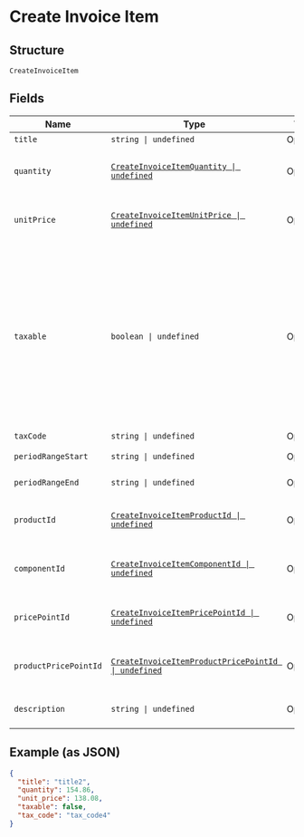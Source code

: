 
# Create Invoice Item

## Structure

`CreateInvoiceItem`

## Fields

| Name | Type | Tags | Description |
|  --- | --- | --- | --- |
| `title` | `string \| undefined` | Optional | - |
| `quantity` | [`CreateInvoiceItemQuantity \| undefined`](../../doc/models/containers/create-invoice-item-quantity.md) | Optional | This is a container for one-of cases. |
| `unitPrice` | [`CreateInvoiceItemUnitPrice \| undefined`](../../doc/models/containers/create-invoice-item-unit-price.md) | Optional | This is a container for one-of cases. |
| `taxable` | `boolean \| undefined` | Optional | Set to true to automatically calculate taxes. Site must be configured to use and calculate taxes.<br><br>If using Avalara, a tax_code parameter must also be sent. |
| `taxCode` | `string \| undefined` | Optional | - |
| `periodRangeStart` | `string \| undefined` | Optional | YYYY-MM-DD |
| `periodRangeEnd` | `string \| undefined` | Optional | YYYY-MM-DD |
| `productId` | [`CreateInvoiceItemProductId \| undefined`](../../doc/models/containers/create-invoice-item-product-id.md) | Optional | This is a container for one-of cases. |
| `componentId` | [`CreateInvoiceItemComponentId \| undefined`](../../doc/models/containers/create-invoice-item-component-id.md) | Optional | This is a container for one-of cases. |
| `pricePointId` | [`CreateInvoiceItemPricePointId \| undefined`](../../doc/models/containers/create-invoice-item-price-point-id.md) | Optional | This is a container for one-of cases. |
| `productPricePointId` | [`CreateInvoiceItemProductPricePointId \| undefined`](../../doc/models/containers/create-invoice-item-product-price-point-id.md) | Optional | This is a container for one-of cases. |
| `description` | `string \| undefined` | Optional | **Constraints**: *Maximum Length*: `255` |

## Example (as JSON)

```json
{
  "title": "title2",
  "quantity": 154.86,
  "unit_price": 138.08,
  "taxable": false,
  "tax_code": "tax_code4"
}
```

